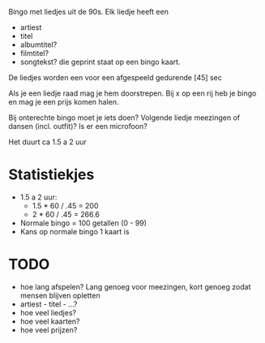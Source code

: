 Bingo met liedjes uit de 90s.
Elk liedje heeft een
 * artiest
 * titel
 * albumtitel?
 * filmtitel?
 * songtekst?
die geprint staat op een bingo kaart.

De liedjes worden een voor een afgespeeld gedurende [45] sec

Als je een liedje raad mag je hem doorstrepen. Bij x op een rij heb je bingo en mag je een prijs
komen halen.

Bij onterechte bingo moet je iets doen? Volgende liedje meezingen of dansen (incl. outfit)? Is er
een microfoon?

Het duurt ca 1.5 a 2 uur

# Statistiekjes
* 1.5 a 2 uur:
  * 1.5 * 60 / .45 = 200
  * 2   * 60 / .45 = 266.6
* Normale bingo = 100 getallen (0 - 99)
* Kans op normale bingo 1 kaart is
 
# TODO
* hoe lang afspelen? Lang genoeg voor meezingen, kort genoeg zodat mensen blijven opletten
* artiest - titel - ...?
* hoe veel liedjes?
* hoe veel kaarten?
* hoe veel prijzen?

